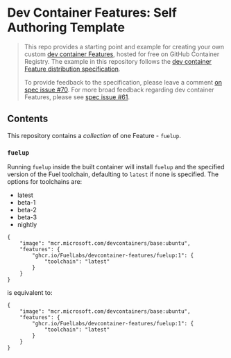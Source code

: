 # Dev Container Features: Self Authoring Template

> This repo provides a starting point and example for creating your own custom [dev container Features](https://containers.dev/implementors/features/), hosted for free on GitHub Container Registry.  The example in this repository follows the [dev container Feature distribution specification](https://containers.dev/implementors/features-distribution/).  
>
> To provide feedback to the specification, please leave a comment [on spec issue #70](https://github.com/devcontainers/spec/issues/70). For more broad feedback regarding dev container Features, please see [spec issue #61](https://github.com/devcontainers/spec/issues/61).

## Contents

This repository contains a _collection_ of one Feature - `fuelup`.

### `fuelup`

Running `fuelup` inside the built container will install `fuelup` and the specified version of the Fuel toolchain, defaulting to `latest` if none is specified. The options for toolchains are:

- latest
- beta-1
- beta-2
- beta-3
- nightly

```jsonc
{
    "image": "mcr.microsoft.com/devcontainers/base:ubuntu",
    "features": {
        "ghcr.io/FuelLabs/devcontainer-features/fuelup:1": {
            "toolchain": "latest"
        }
    }
}
```

is equivalent to:

```jsonc
{
    "image": "mcr.microsoft.com/devcontainers/base:ubuntu",
    "features": {
        "ghcr.io/FuelLabs/devcontainer-features/fuelup:1": {
            "toolchain": "latest"
        }
    }
}
```